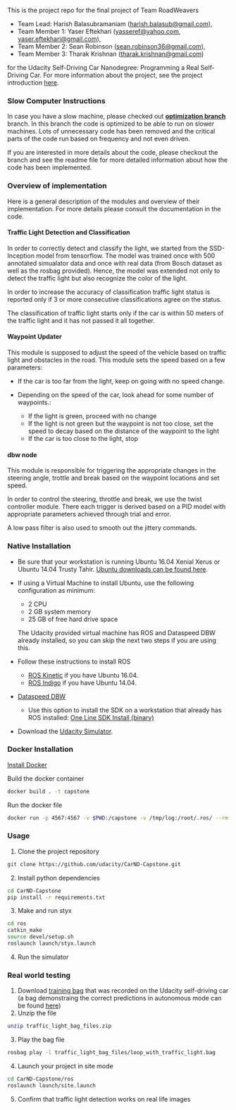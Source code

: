 This is the project repo for the final project of Team RoadWeavers  

* Team Lead: Harish Balasubramaniam (harish.balasub@gmail.com), 
* Team Member 1: Yaser Eftekhari (yasseref@yahoo.com, yaser.eftekhari@gmail.com), 
* Team Member 2: Sean Robinson (sean.robinson36@gmail.com), 
* Team Member 3: Tharak Krishnan (tharak.krishnan@gmail.com)   

for the Udacity Self-Driving Car Nanodegree: Programming a Real Self-Driving Car. For more information about the project, see the project introduction [here](https://classroom.udacity.com/nanodegrees/nd013/parts/6047fe34-d93c-4f50-8336-b70ef10cb4b2/modules/e1a23b06-329a-4684-a717-ad476f0d8dff/lessons/462c933d-9f24-42d3-8bdc-a08a5fc866e4/concepts/5ab4b122-83e6-436d-850f-9f4d26627fd9).

### Slow Computer Instructions
In case you have a slow machine, please checked out **[optimization branch](https://github.com/yaser-eftekhari/CarND-Capstone/tree/optimization)** branch. In this branch the code is optimized to be able to run on slower machines. Lots of unnecessary code has been removed and the critical parts of the code run based on frequency and not even driven.

If you are interested in more details about the code, please checkout the branch and see the readme file for more detailed information about how the code has been implemented.

### Overview of implementation
Here is a general description of the modules and overview of their implementation. For more details please consult the documentation in the code.

#### Traffic Light Detection and Classification
In order to correctly detect and classify the light, we started from the SSD-Inception model from tensorflow. The model was trained once with 500 annotated simualator data and once with real data (from Bosch dataset as well as the rosbag provided). Hence, the model was extended not only to detect the traffic light but also recognize the color of the light.

In order to increase the accuracy of classification traffic light status is reported only if 3 or more consecutive classifications agree on the status.

The classification of traffic light starts only if the car is within 50 meters of the traffic light and it has not passed it all together.


#### Waypoint Updater
This module is supposed to adjust the speed of the vehicle based on traffic light and obstacles in the road.
This module sets the speed based on a few parameters:
* If the car is too far from the light, keep on going with no speed change.
* Depending on the speed of the car, look ahead for some number of waypoints.:

    - If the light is green, proceed with no change
    - If the light is not green but the waypoint is not too close, set the speed to decay based on the distance of the waypoint to the light
    - If the car is too close to the light, stop

#### dbw node
This module is responsible for triggering the appropriate changes in the steering angle, trottle and break based on the waypoint locations and set speed.

In order to control the steering, throttle and break, we use the twist controller module. There each trigger is derived based on a PID model with appropriate parameters achieved through trial and error.

A low pass filter is also used to smooth out the jittery commands.

### Native Installation

* Be sure that your workstation is running Ubuntu 16.04 Xenial Xerus or Ubuntu 14.04 Trusty Tahir. [Ubuntu downloads can be found here](https://www.ubuntu.com/download/desktop).
* If using a Virtual Machine to install Ubuntu, use the following configuration as minimum:
  * 2 CPU
  * 2 GB system memory
  * 25 GB of free hard drive space

  The Udacity provided virtual machine has ROS and Dataspeed DBW already installed, so you can skip the next two steps if you are using this.

* Follow these instructions to install ROS
  * [ROS Kinetic](http://wiki.ros.org/kinetic/Installation/Ubuntu) if you have Ubuntu 16.04.
  * [ROS Indigo](http://wiki.ros.org/indigo/Installation/Ubuntu) if you have Ubuntu 14.04.
* [Dataspeed DBW](https://bitbucket.org/DataspeedInc/dbw_mkz_ros)
  * Use this option to install the SDK on a workstation that already has ROS installed: [One Line SDK Install (binary)](https://bitbucket.org/DataspeedInc/dbw_mkz_ros/src/81e63fcc335d7b64139d7482017d6a97b405e250/ROS_SETUP.md?fileviewer=file-view-default)
* Download the [Udacity Simulator](https://github.com/udacity/CarND-Capstone/releases/tag/v1.2).

### Docker Installation
[Install Docker](https://docs.docker.com/engine/installation/)

Build the docker container
```bash
docker build . -t capstone
```

Run the docker file
```bash
docker run -p 4567:4567 -v $PWD:/capstone -v /tmp/log:/root/.ros/ --rm -it capstone
```

### Usage

1. Clone the project repository
```bash
git clone https://github.com/udacity/CarND-Capstone.git
```

2. Install python dependencies
```bash
cd CarND-Capstone
pip install -r requirements.txt
```
3. Make and run styx
```bash
cd ros
catkin_make
source devel/setup.sh
roslaunch launch/styx.launch
```
4. Run the simulator

### Real world testing
1. Download [training bag](https://drive.google.com/file/d/0B2_h37bMVw3iYkdJTlRSUlJIamM/view?usp=sharing) that was recorded on the Udacity self-driving car (a bag demonstraing the correct predictions in autonomous mode can be found [here](https://drive.google.com/open?id=0B2_h37bMVw3iT0ZEdlF4N01QbHc))
2. Unzip the file
```bash
unzip traffic_light_bag_files.zip
```
3. Play the bag file
```bash
rosbag play -l traffic_light_bag_files/loop_with_traffic_light.bag
```
4. Launch your project in site mode
```bash
cd CarND-Capstone/ros
roslaunch launch/site.launch
```
5. Confirm that traffic light detection works on real life images
